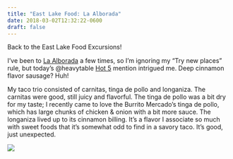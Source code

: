 ```yaml
---
title: "East Lake Food: La Alborada"
date: 2018-03-02T12:32:22-0600
draft: false
---
```






Back to the East Lake Food Excursions!

I’ve been to [La Alborada](http://heavytable.com/la-alborada-market-on-east-lake-street/) a few times, so I’m ignoring my “Try new places” rule, but today’s @heavytable [Hot 5](http://heavytable.com/heavy-table-hot-five-march-2-8/) mention intrigued me. Deep cinnamon flavor sausage? Huh!

My taco trio consisted of carnitas, tinga de pollo and longaniza. The carnitas were good, still juicy and flavorful. The tinga de pollo was a bit dry for my taste; I recently came to love the Burrito Mercado’s tinga de pollo, which has large chunks of chicken & onion with a bit more sauce. The longaniza lived up to its cinnamon billing. It’s a flavor I associate so much with sweet foods that it’s somewhat odd to find in a savory taco. It’s good, just unexpected.

![](/images/2018/009beccaf3.jpg)



